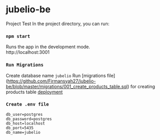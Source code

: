 # jubelio-be
Project Test
In the project directory, you can run:

### `npm start`

Runs the app in the development mode.\
http://localhost:3001

### `Run Migrations`
Create database name `jubelio`
Run [migrations file] (https://github.com/Firmansyah27/jubelio-be/blob/master/migrations/001_create_products_table.sql) for creating products table
[deployment](https://facebook.github.io/create-react-app/docs/deployment)

### `Create .env file`
```
db_user=postgres
db_password=postgres
db_host=localhost
db_port=5435
db_name=jubelio
```
